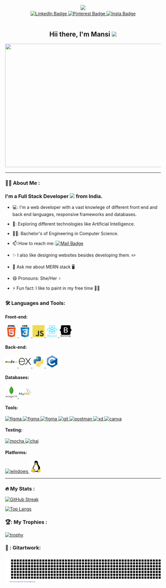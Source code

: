 <div id="header" align="center">
  <img src="https://media.giphy.com/media/WFZvB7VIXBgiz3oDXE/giphy.gif" width="150"/>
</div>

<div id="badges" align = "center">
  <a href="https://www.linkedin.com/in/mansi-kamble">
    <img src="https://img.shields.io/badge/LinkedIn-blue?style=for-the-badge&logo=linkedin&logoColor=white" alt="LinkedIn Badge"/>
  </a>

  <a href="https://pin.it/5eH04LT">
    <img src="https://img.shields.io/badge/Pinterest-red?style=for-the-badge&logo=pinterest&logoColor=white" alt="Pinterest Badge"/>
  </a>

  <a href="https://instagram.com/__mansi.rk__">
    <img src="https://img.shields.io/badge/Instagram-purple?style=for-the-badge&logo=instagram&logoColor=white" alt="Insta Badge"/>
  </a>
</div>

<div id = "profile-views" align = "center">
 <img src="https://komarev.com/ghpvc/?username=MansiRK&style=flat-square&color=red" alt="" /> 
</div>

<h2 align="center">
  Hii there, I'm Mansi
  <img src="https://media.giphy.com/media/hvRJCLFzcasrR4ia7z/giphy.gif" width="30px"/>
</h2>

<div id= "banner" align="center">
  <img src="https://i.pinimg.com/564x/6f/87/2e/6f872e3ca7ad565c0a2904a47f08f6e5.jpg" width="800" height="400"/>
</div>

---

### :woman_technologist: About Me :
<div>
 <h3> I'm a Full Stack Developer <img src="https://media.giphy.com/media/WUlplcMpOCEmTGBtBW/giphy.gif" width="30"> from India. </h3>
</div>

- 💻: I'm a web developer with a vast knowlege of different front end and back end languages, responsive frameworks and databases.

- 🤖: Exploring different technologies like Artificial Intelligence.

- 🧑‍🎓: Bachelor's of Engineering in Computer Science.

- 📫:How to reach me:  <a p3 href="mansikamble1110@gmail.com">
    <img src="https://img.shields.io/badge/Gmail-green?style=for-the-badge&logo=gmail&logoColor=white" alt="Mail Badge"/>
  </a>

- ✨ I also like designing websites besides developing them. ✏️
  
- 💬 Ask me about MERN stack 🖥️
  
- 😄 Pronouns: She/Her ♀️
  
- ⚡ Fun fact: I like to paint in my free time 👩‍🎨

  
### :hammer_and_wrench: Languages and Tools:
<div id="Tools" align="left">

<h4> Front-end: </h4>

<p align="left"> 

<a href="https://www.w3.org/html/" target="_blank" rel="noreferrer"> <img src="https://raw.githubusercontent.com/devicons/devicon/master/icons/html5/html5-original-wordmark.svg" alt="html5" width="40" height="40"/> </a> <a href="https://www.w3schools.com/css/" target="_blank" rel="noreferrer"> <img src="https://raw.githubusercontent.com/devicons/devicon/master/icons/css3/css3-original-wordmark.svg" alt="css3" width="40" height="40"/> </a> <a href="https://developer.mozilla.org/en-US/docs/Web/JavaScript" target="_blank" rel="noreferrer"> <img src="https://raw.githubusercontent.com/devicons/devicon/master/icons/javascript/javascript-original.svg" alt="javascript" width="40" height="40"/> </a> <a href="https://reactjs.org/" target="_blank" rel="noreferrer"> <img src="https://raw.githubusercontent.com/devicons/devicon/master/icons/react/react-original-wordmark.svg" alt="react" width="40" height="40"/> </a> <a href="https://getbootstrap.com" target="_blank" rel="noreferrer"> <img src="https://raw.githubusercontent.com/devicons/devicon/master/icons/bootstrap/bootstrap-plain-wordmark.svg" alt="bootstrap" width="40" height="40"/> 
</a>

</p>

<h4> Back-end: </h4>

<p align="left"> 

<a href="https://nodejs.org" target="_blank" rel="noreferrer"> <img src="https://raw.githubusercontent.com/devicons/devicon/master/icons/nodejs/nodejs-original-wordmark.svg" alt="nodejs" width="40" height="40"/> </a> <a href="https://expressjs.com" target="_blank" rel="noreferrer"> <img src="https://raw.githubusercontent.com/devicons/devicon/master/icons/express/express-original.svg" alt="express" width="40" height="40"/> </a> <a href="https://www.python.org" target="_blank" rel="noreferrer"> <img src="https://raw.githubusercontent.com/devicons/devicon/master/icons/python/python-original.svg" alt="python" width="40" height="40"/> </a> <a href="https://www.cprogramming.com/" target="_blank" rel="noreferrer"> <img src="https://raw.githubusercontent.com/devicons/devicon/master/icons/c/c-original.svg" alt="c" width="40" height="40"/> </a>  

</p>


<h4> Databases: </h4>

<p align="left"> 

<a href="https://www.mongodb.com/" target="_blank" rel="noreferrer"> <img src="https://raw.githubusercontent.com/devicons/devicon/master/icons/mongodb/mongodb-original-wordmark.svg" alt="mongodb" width="40" height="40"/> </a> <a href="https://www.mysql.com/" target="_blank" rel="noreferrer"> <img src="https://raw.githubusercontent.com/devicons/devicon/master/icons/mysql/mysql-original-wordmark.svg" alt="mysql" width="40" height="40"/> </a> 

</p>

<h4> Tools: </h4>

<p align="left"> 

<a href="https://www.vscode.com/" target="_blank" rel="noreferrer"> <img src="https://cdn.worldvectorlogo.com/logos/visual-studio-code-1.svg" alt="figma" width="40" height="40"/> </a> <a href="https://www.pycharm.com/" target="_blank" rel="noreferrer"> <img src="https://seeklogo.com/images/P/pycharm-logo-51B1427388-seeklogo.com.png" alt="figma" width="40" height="40"/> </a> <a href="https://www.figma.com/" target="_blank" rel="noreferrer"> <img src="https://www.vectorlogo.zone/logos/figma/figma-icon.svg" alt="figma" width="40" height="40"/> </a> <a href="https://git-scm.com/" target="_blank" rel="noreferrer"> <img src="https://www.vectorlogo.zone/logos/git-scm/git-scm-icon.svg" alt="git" width="40" height="40"/> </a> <a href="https://postman.com" target="_blank" rel="noreferrer"> <img src="https://www.vectorlogo.zone/logos/getpostman/getpostman-icon.svg" alt="postman" width="40" height="40"/> </a> <a href="https://www.adobe.com/products/xd.html" target="_blank" rel="noreferrer"> <img src="https://cdn.worldvectorlogo.com/logos/adobe-xd.svg" alt="xd" width="40" height="40"/> </a> <a href="https://www.canva.com" target="_blank" rel="noreferrer"> <img src="https://seeklogo.com/images/C/canva-logo-C21344F8C5-seeklogo.com.png" alt="canva" width="40" height="40"/> </a> </p>


<h4> Testing: </h4>

<p align="left"> 

<a href="https://mochajs.org" target="_blank" rel="noreferrer"> <img src="https://www.vectorlogo.zone/logos/mochajs/mochajs-icon.svg" alt="mocha" width="40" height="40"/> </a><a href="https://chaijs.com" target="_blank" rel="noreferrer"> <img src="https://seeklogo.com/images/C/chai-logo-F349805F7D-seeklogo.com.png" alt="chai" width="40" height="40"/> </a> 

</p>

<h4> Platforms: </h4>

<p align="left"> 

<a href="https://www.windows.org/" target="_blank" rel="noreferrer"> <img src="https://cdn.worldvectorlogo.com/logos/microsoft-windows-11.svg" alt="windows" width="40" height="40"/> </a> <a href="https://www.linux.org/" target="_blank" rel="noreferrer"> <img src="https://raw.githubusercontent.com/devicons/devicon/master/icons/linux/linux-original.svg" alt="linux" width="40" height="40"/> </a> 

</p>
</div>


---

### :fire: My Stats :

[![GitHub Streak](http://github-readme-streak-stats.herokuapp.com?user=MansiRK&theme=dark&background=000000)](https://git.io/streak-stats)

[![Top Langs](https://github-readme-stats-git-masterrstaa-rickstaa.vercel.app/api/top-langs/?username=MansiRK&theme=dark&background=000000)](https://github.com/MansiRK/github-readme-stats)

### 🏆: My Trophies :
[![trophy](https://github-profile-trophy.vercel.app/?username=MansiRK&theme=dracula)](https://github.com/MansiRK/github-profile-trophy)

### 🎨 : Gitartwork:
![gitartwork](gitartwork.svg)

  

  
